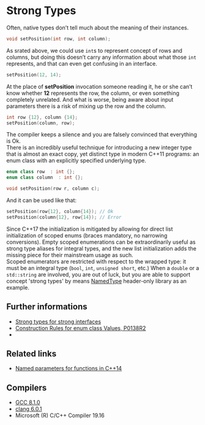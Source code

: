 # Strong Types
 Often, native types don’t tell much about the meaning of their instances.
```cpp
void setPosition(int row, int column);
```
As srated above, we could use `int`s to represent concept of rows and columns, but doing this doesn’t carry any information about what those `int` represents, and that can even get confusing in an interface.
```cpp
setPosition(12, 14);
```
At the place of **setPosition** invocation someone reading it, he or she can’t know whether **12** represents the row, the column, or even something completely unrelated. And what is worse, being aware about input parameters there is a risk of mixing up the row and the column. 
```cpp
int row {12}, column {14};
setPosition(column, row);
```
The compiler keeps a silence and you are falsely convinced that everything is Ok.  
There is an incredibly useful technique for introducing a new integer type that is almost an exact copy, yet distinct type in modern C++11 programs: an enum class with an explicitly specified underlying type. 
```cpp
enum class row  : int {};
enum class column  : int {};

void setPosition(row r, column c);
```
And it can be used like that:
```cpp
setPosition(row{12}, column{14}); // Ok
setPosition(column{12}, row{14}); // Error
```
Since C++17 the initialization is mitigated by allowing for direct list initialization of scoped enums (braces mandatory, no narrowing conversions). Empty scoped enumerations can be extraordinarily useful as strong type aliases for integral types, and the new list initialization adds the missing piece for their mainstream usage as such.  
Scoped enumerators are restricted with respect to the wrapped type: it must be an integral type (`bool`, `int`, `unsigned short`, etc.) When a `double` or a `std::string` are involved, you are out of luck, but you are able to support concept 'strong types' by means [NamedType](https://github.com/joboccara/NamedType) header-only library as an example. 

## Further informations
* [Strong types for strong interfaces](https://www.fluentcpp.com/2016/12/08/strong-types-for-strong-interfaces/)
* [Construction Rules for enum class Values, P0138R2](http://www.open-std.org/jtc1/sc22/wg21/docs/papers/2016/p0138r2.pdf)
*  

## Related links
* [Named parameters for functions in C++14](https://github.com/nikolaAV/Modern-Cpp/tree/master/tuple/named_params)

## Compilers
* [GCC 8.1.0](https://wandbox.org/)
* [clang 6.0.1](https://wandbox.org/)
* Microsoft (R) C/C++ Compiler 19.16 
